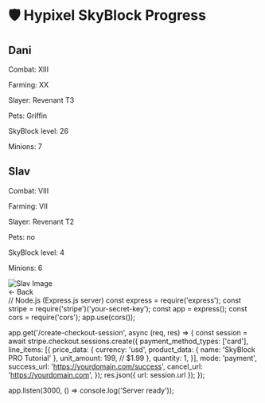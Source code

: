 <!DOCTYPE html><html><head><title>🗿</title><link href="https://fonts.googleapis.com/css2?family=Press+Start+2P&display=swap" rel="stylesheet"><style>
body{font-family:'Press Start 2P',sans-serif;background:#000;color:#fff;margin:0;padding:20px;text-align:center}
h1{color:lime;font-size:20px;margin-bottom:40px}
.players{display:flex;flex-wrap:wrap;justify-content:center;gap:20px}
.player{background:#222;border:2px solid lime;padding:20px;width:300px;box-sizing:border-box}
.player h2{color:yellow;font-size:16px;margin-top:0;cursor:pointer}
.player p{margin:10px 0;font-size:10px}
#imageView{display:none;position:fixed;top:0;left:0;width:100vw;height:100vh;background:#000;z-index:1000;justify-content:center;align-items:center;flex-direction:column}
#imageView img{max-width:90%;max-height:80vh;border:2px solid #fff}
#backArrow{color:lime;font-size:16px;margin-top:20px;cursor:pointer}
</style></head><body>
<h1>🛡️ Hypixel SkyBlock Progress</h1>
<div class="players">
<div class="player"><h2>Dani</h2><p>Combat: XIII</p><p>Farming: XX</p><p>Slayer: Revenant T3</p><p>Pets: Griffin</p><p>SkyBlock level: 26</p><p>Minions: 7</p></div>
<div class="player"><h2 onclick="(()=>{document.getElementById('imageView').style.display='flex'})()">Slav</h2><p>Combat: VIII</p><p>Farming: VII</p><p>Slayer: Revenant T2</p><p>Pets: no</p><p>SkyBlock level: 4</p><p>Minions: 6</p></div>
</div>
<div id="imageView">
<img src="https://i.ibb.co/pFDXwbg/image.png" alt="Slav Image">
<div id="backArrow" onclick="(()=>{document.getElementById('imageView').style.display='none'})()">← Back</div>
</div>
</body></html>
// Node.js (Express.js server)
const express = require('express');
const stripe = require('stripe')('your-secret-key');
const app = express();
const cors = require('cors');
app.use(cors());

app.get('/create-checkout-session', async (req, res) => {
  const session = await stripe.checkout.sessions.create({
    payment_method_types: ['card'],
    line_items: [{
      price_data: {
        currency: 'usd',
        product_data: {
          name: 'SkyBlock PRO Tutorial'
        },
        unit_amount: 199, // $1.99
      },
      quantity: 1,
    }],
    mode: 'payment',
    success_url: 'https://yourdomain.com/success',
    cancel_url: 'https://yourdomain.com',
  });
  res.json({ url: session.url });
});

app.listen(3000, () => console.log('Server ready'));

